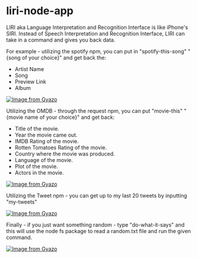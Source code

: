 # liri-node-app

LIRI aka Language Interpretation and Recognition Interface is like iPhone's SIRI. Instead of Speech Interpretation and Recognition Interface, LIRI can take in a command and gives you back data.

For example - utilizing the spotify npm, you can put in "spotify-this-song" "{song of your choice}" and get back the:
  * Artist Name
  * Song
  * Preview Link
  * Album

  [![Image from Gyazo](https://i.gyazo.com/63203b0be6f581aa62c1a3d5fa3bc804.gif)](https://gyazo.com/63203b0be6f581aa62c1a3d5fa3bc804)

Utilizing the OMDB - through the request npm, you can put "movie-this" "{movie name of your choice}" and get back:
  * Title of the movie.
  * Year the movie came out.
  * IMDB Rating of the movie.
  * Rotten Tomatoes Rating of the movie.
  * Country where the movie was produced.
  * Language of the movie.
  * Plot of the movie.
  * Actors in the movie.

  [![Image from Gyazo](https://i.gyazo.com/d88c692b84b705b61b299d5e0df70ffe.gif)](https://gyazo.com/d88c692b84b705b61b299d5e0df70ffe)
  
Utilizing the Tweet npm - you can get up to my last 20 tweets by inputting "my-tweets"

[![Image from Gyazo](https://i.gyazo.com/8b33fbc65cec2a71187e18a0caad05aa.gif)](https://gyazo.com/8b33fbc65cec2a71187e18a0caad05aa)

Finally - if you just want something random - type "do-what-it-says" and this will use the node fs package to read a random.txt file and run the given command.

[![Image from Gyazo](https://i.gyazo.com/9934df29d39d37eb732e7b09a83b34e5.gif)](https://gyazo.com/9934df29d39d37eb732e7b09a83b34e5)
